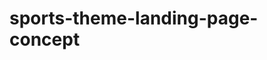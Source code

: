 # sports-theme-landing-page-concept

<!-- create an info/about page/section -->
<!-- create a sign up form -->
<!-- create a shop page -->

<!-- create a shopping cart page -->

<!-- add sport images to project folder -->
